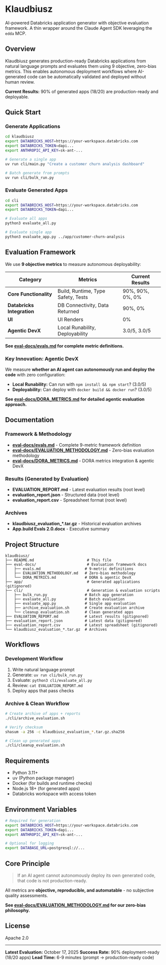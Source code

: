 # Klaudbiusz

AI-powered Databricks application generator with objective evaluation framework. A thin wrapper around the Claude Agent SDK leveraging the `edda` MCP.

## Overview

Klaudbiusz generates production-ready Databricks applications from natural language prompts and evaluates them using 9 objective, zero-bias metrics. This enables autonomous deployment workflows where AI-generated code can be automatically validated and deployed without human review.

**Current Results:** 90% of generated apps (18/20) are production-ready and deployable.

## Quick Start

### Generate Applications

```bash
cd klaudbiusz
export DATABRICKS_HOST=https://your-workspace.databricks.com
export DATABRICKS_TOKEN=dapi...
export ANTHROPIC_API_KEY=sk-ant-...

# Generate a single app
uv run cli/main.py "Create a customer churn analysis dashboard"

# Batch generate from prompts
uv run cli/bulk_run.py
```

### Evaluate Generated Apps

```bash
cd cli
export DATABRICKS_HOST=https://your-workspace.databricks.com
export DATABRICKS_TOKEN=dapi...

# Evaluate all apps
python3 evaluate_all.py

# Evaluate single app
python3 evaluate_app.py ../app/customer-churn-analysis
```

## Evaluation Framework

We use **9 objective metrics** to measure autonomous deployability:

| Category | Metrics | Current Results |
|----------|---------|----------------|
| **Core Functionality** | Build, Runtime, Type Safety, Tests | 90%, 90%, 0%, 0% |
| **Databricks Integration** | DB Connectivity, Data Returned | 90%, 0% |
| **UI** | UI Renders | 0% |
| **Agentic DevX** | Local Runability, Deployability | 3.0/5, 3.0/5 |

**See [eval-docs/evals.md](eval-docs/evals.md) for complete metric definitions.**

### Key Innovation: Agentic DevX

We measure **whether an AI agent can autonomously run and deploy the code** with zero configuration:

- **Local Runability:** Can run with `npm install && npm start`? (3.0/5)
- **Deployability:** Can deploy with `docker build && docker run`? (3.0/5)

**See [eval-docs/DORA_METRICS.md](eval-docs/DORA_METRICS.md) for detailed agentic evaluation approach.**

## Documentation

### Framework & Methodology
- **[eval-docs/evals.md](eval-docs/evals.md)** - Complete 9-metric framework definition
- **[eval-docs/EVALUATION_METHODOLOGY.md](eval-docs/EVALUATION_METHODOLOGY.md)** - Zero-bias evaluation methodology
- **[eval-docs/DORA_METRICS.md](eval-docs/DORA_METRICS.md)** - DORA metrics integration & agentic DevX

### Results (Generated by Evaluation)
- **EVALUATION_REPORT.md** - Latest evaluation results (root level)
- **evaluation_report.json** - Structured data (root level)
- **evaluation_report.csv** - Spreadsheet format (root level)

### Archives
- **klaudbiusz_evaluation_*.tar.gz** - Historical evaluation archives
- **App.build Evals 2.0.docx** - Executive summary

## Project Structure

```
klaudbiusz/
├── README.md                        # This file
├── eval-docs/                       # Evaluation framework docs
│   ├── evals.md                    # 9-metric definitions
│   ├── EVALUATION_METHODOLOGY.md   # Zero-bias methodology
│   └── DORA_METRICS.md             # DORA & agentic DevX
├── app/                             # Generated applications (gitignored)
├── cli/                             # Generation & evaluation scripts
│   ├── bulk_run.py                 # Batch app generation
│   ├── evaluate_all.py             # Batch evaluation
│   ├── evaluate_app.py             # Single app evaluation
│   ├── archive_evaluation.sh       # Create evaluation archive
│   └── cleanup_evaluation.sh       # Clean generated apps
├── EVALUATION_REPORT.md            # Latest results (gitignored)
├── evaluation_report.json          # Latest data (gitignored)
├── evaluation_report.csv           # Latest spreadsheet (gitignored)
└── klaudbiusz_evaluation_*.tar.gz  # Archives
```

## Workflows

### Development Workflow

1. Write natural language prompt
2. Generate: `uv run cli/bulk_run.py`
3. Evaluate: `python3 cli/evaluate_all.py`
4. Review: `cat EVALUATION_REPORT.md`
5. Deploy apps that pass checks

### Archive & Clean Workflow

```bash
# Create archive of apps + reports
./cli/archive_evaluation.sh

# Verify checksum
shasum -a 256 -c klaudbiusz_evaluation_*.tar.gz.sha256

# Clean up generated apps
./cli/cleanup_evaluation.sh
```

## Requirements

- Python 3.11+
- uv (Python package manager)
- Docker (for builds and runtime checks)
- Node.js 18+ (for generated apps)
- Databricks workspace with access token

## Environment Variables

```bash
# Required for generation
export DATABRICKS_HOST=https://your-workspace.databricks.com
export DATABRICKS_TOKEN=dapi...
export ANTHROPIC_API_KEY=sk-ant-...

# Optional for logging
export DATABASE_URL=postgresql://...
```

## Core Principle

> If an AI agent cannot autonomously deploy its own generated code, that code is not production-ready.

All metrics are **objective, reproducible, and automatable** - no subjective quality assessments.

**See [eval-docs/EVALUATION_METHODOLOGY.md](eval-docs/EVALUATION_METHODOLOGY.md) for our zero-bias philosophy.**

## License

Apache 2.0

---

**Latest Evaluation:** October 17, 2025
**Success Rate:** 90% deployment-ready (18/20 apps)
**Lead Time:** 6-9 minutes (prompt → production-ready code)
